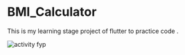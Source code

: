 # BMI_Calculator
This is my learning stage project of flutter to practice code .

![activity fyp](https://user-images.githubusercontent.com/83639015/163734614-cf8df8d0-a097-4a34-ade3-ffe5fa5045e7.png)
